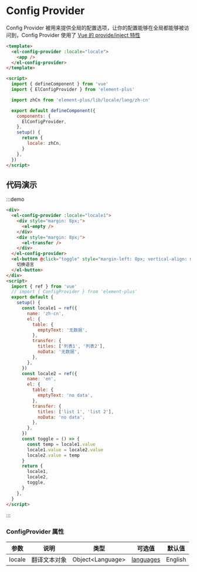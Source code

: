 # Config Provider

Config Provider 被用来提供全局的配置选项，让你的配置能够在全局都能够被访问到，Config Provider 使用了 [Vue 的 provide/inject 特性](https://v3.vuejs.org/guide/composition-api-provide-inject.html#reactivity)

```html
<template>
  <el-config-provider :locale="locale">
    <app />
  </el-config-provider>
</template>

<script>
  import { defineComponent } from 'vue'
  import { ElConfigProvider } from 'element-plus'

  import zhCn from 'element-plus/lib/locale/lang/zh-cn'

  export default defineComponent({
    components: {
      ElConfigProvider,
    },
    setup() {
      return {
        locale: zhCn,
      }
    },
  })
</script>
```

## 代码演示

:::demo

```html
<div>
  <el-config-provider :locale="locale1">
    <div style="margin: 8px;">
      <el-empty />
    </div>
    <div style="margin: 8px;">
      <el-transfer />
    </div>
  </el-config-provider>
  <el-button @click="toggle" style="margin-left: 8px; vertical-align: middle;">
    切换语言
  </el-button>
</div>
<script>
  import { ref } from 'vue'
  // import { ConfigProvider } from 'element-plus'
  export default {
    setup() {
      const locale1 = ref({
        name: 'zh-cn',
        el: {
          table: {
            emptyText: '无数据',
          },
          transfer: {
            titles: ['列表1', '列表2'],
            noData: '无数据',
          },
        },
      })
      const locale2 = ref({
        name: 'en',
        el: {
          table: {
            emptyText: 'no data',
          },
          transfer: {
            titles: ['list 1', 'list 2'],
            noData: 'no data',
          },
        },
      })
      const toggle = () => {
        const temp = locale1.value
        locale1.value = locale2.value
        locale2.value = temp
      }
      return {
        locale1,
        locale2,
        toggle,
      }
    },
  }
</script>
```

:::

### ConfigProvider 属性

| 参数   | 说明         | 类型               | 可选值                                                                                  | 默认值  |
| ------ | ------------ | ------------------ | --------------------------------------------------------------------------------------- | ------- |
| locale | 翻译文本对象 | Object\<Language\> | [languages](https://github.com/element-plus/element-plus/tree/dev/packages/locale/lang) | English |

